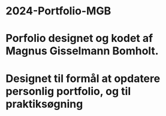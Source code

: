 # 2024-Portfolio-MGB
# Porfolio designet og kodet af Magnus Gisselmann Bomholt. 
# Designet til formål at opdatere personlig portfolio, og til praktiksøgning
